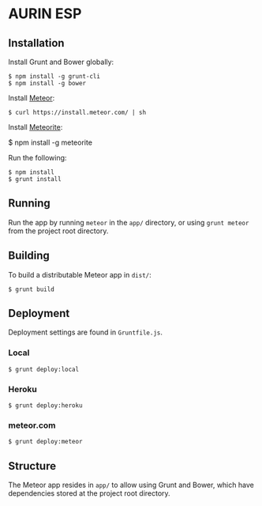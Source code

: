 AURIN ESP
============

Installation
------------
Install Grunt and Bower globally:

	$ npm install -g grunt-cli
	$ npm install -g bower
	
Install [Meteor](https://www.meteor.com/):

	$ curl https://install.meteor.com/ | sh

Install [Meteorite](https://github.com/oortcloud/meteorite/):

  $ npm install -g meteorite

Run the following:

	$ npm install
	$ grunt install

Running
-------
Run the app by running `meteor` in the `app/` directory, or using `grunt meteor` from the project root directory.

Building
--------
To build a distributable Meteor app in `dist/`:

	$ grunt build

Deployment
----------
Deployment settings are found in `Gruntfile.js`.

### Local

	$ grunt deploy:local

### Heroku

	$ grunt deploy:heroku

### meteor.com

	$ grunt deploy:meteor

Structure
------------
The Meteor app resides in `app/` to allow using Grunt and Bower, which have dependencies stored at the project root directory.
